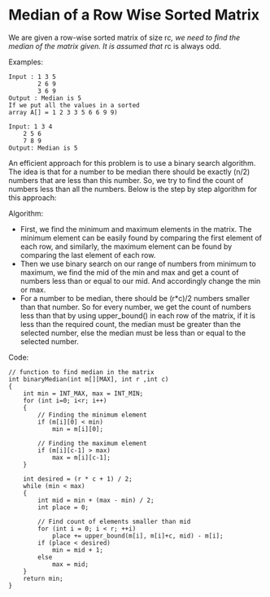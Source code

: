 # Median of a Row Wise Sorted Matrix

We are given a row-wise sorted matrix of size r*c, we need to find the median of the matrix given. It is assumed that r*c is always odd.

Examples:

    Input : 1 3 5
            2 6 9
            3 6 9
    Output : Median is 5
    If we put all the values in a sorted
    array A[] = 1 2 3 3 5 6 6 9 9)

    Input: 1 3 4
        2 5 6
        7 8 9
    Output: Median is 5

An efficient approach for this problem is to use a binary search algorithm. The idea is that for a number to be median there should be exactly (n/2) numbers that are less than this number. So, we try to find the count of numbers less than all the numbers. Below is the step by step algorithm for this approach:

Algorithm:

- First, we find the minimum and maximum elements in the matrix. The minimum element can be easily found by comparing the first element of each row, and similarly, the maximum element can be found by comparing the last element of each row.
- Then we use binary search on our range of numbers from minimum to maximum, we find the mid of the min and max and get a count of numbers less than or equal to our mid. And accordingly change the min or max.
- For a number to be median, there should be (r\*c)/2 numbers smaller than that number. So for every number, we get the count of numbers less than that by using upper_bound() in each row of the matrix, if it is less than the required count, the median must be greater than the selected number, else the median must be less than or equal to the selected number.

Code:

    // function to find median in the matrix
    int binaryMedian(int m[][MAX], int r ,int c)
    {
        int min = INT_MAX, max = INT_MIN;
        for (int i=0; i<r; i++)
        {
            // Finding the minimum element
            if (m[i][0] < min)
                min = m[i][0];

            // Finding the maximum element
            if (m[i][c-1] > max)
                max = m[i][c-1];
        }

        int desired = (r * c + 1) / 2;
        while (min < max)
        {
            int mid = min + (max - min) / 2;
            int place = 0;

            // Find count of elements smaller than mid
            for (int i = 0; i < r; ++i)
                place += upper_bound(m[i], m[i]+c, mid) - m[i];
            if (place < desired)
                min = mid + 1;
            else
                max = mid;
        }
        return min;
    }
